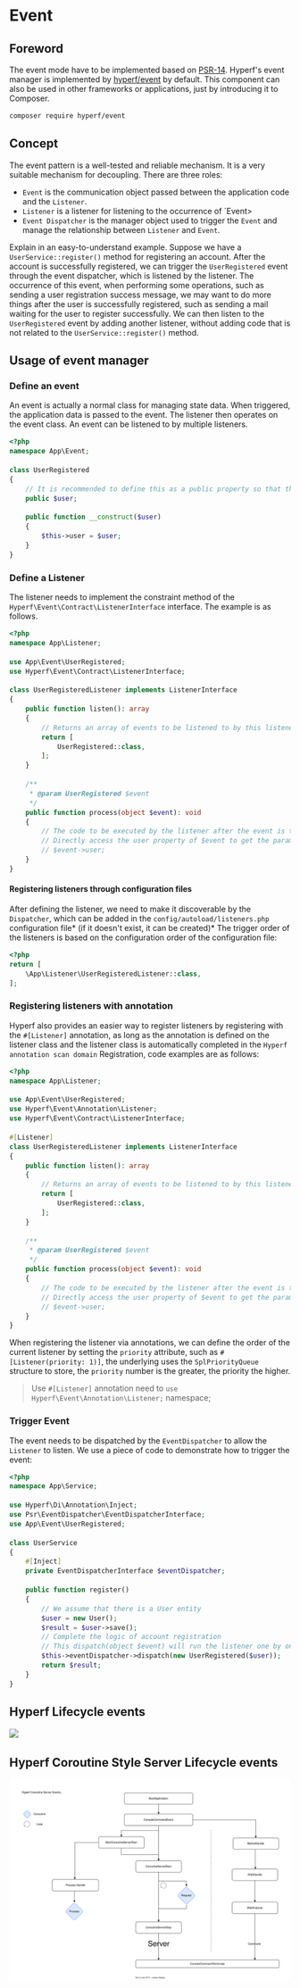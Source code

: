 # Event

## Foreword

The event mode have to be implemented based on [PSR-14](https://github.com/php-fig/fig-standards/blob/master/accepted/PSR-14-event-dispatcher.md).
Hyperf's event manager is implemented by [hyperf/event](https://github.com/hyperf/event) by default. This component can also be used in other frameworks or applications, just by introducing it to Composer.

```bash
composer require hyperf/event
```

## Concept

The event pattern is a well-tested and reliable mechanism. It is a very suitable mechanism for decoupling. There are three roles:

- `Event` is the communication object passed between the application code and the `Listener`.
- `Listener` is a listener for listening to the occurrence of `Event>
- `Event Dispatcher` is the manager object used to trigger the `Event` and manage the relationship between `Listener` and `Event`.

Explain in an easy-to-understand example. Suppose we have a `UserService::register()` method for registering an account. After the account is successfully registered, we can trigger the `UserRegistered` event through the event dispatcher, which is listened by the listener. The occurrence of this event, when performing some operations, such as sending a user registration success message, we may want to do more things after the user is successfully registered, such as sending a mail waiting for the user to register successfully. We can then listen to the `UserRegistered` event by adding another listener, without adding code that is not related to the `UserService::register()` method.

## Usage of event manager

### Define an event

An event is actually a normal class for managing state data. When triggered, the application data is passed to the event. The listener then operates on the event class. An event can be listened to by multiple listeners.

```php
<?php
namespace App\Event;

class UserRegistered
{
    // It is recommended to define this as a public property so that the listener can use it directly, or you can provide Getter for that property.
    public $user;
    
    public function __construct($user)
    {
        $this->user = $user;    
    }
}
```

### Define a Listener

The listener needs to implement the constraint method of the `Hyperf\Event\Contract\ListenerInterface` interface. The example is as follows.

```php
<?php
namespace App\Listener;

use App\Event\UserRegistered;
use Hyperf\Event\Contract\ListenerInterface;

class UserRegisteredListener implements ListenerInterface
{
    public function listen(): array
    {
        // Returns an array of events to be listened to by this listener, can listen to multiple events at the same time
        return [
            UserRegistered::class,
        ];
    }

    /**
     * @param UserRegistered $event
     */
    public function process(object $event): void
    {
        // The code to be executed by the listener after the event is triggered is written here, such as sending a user registration success message, etc. in this example.
        // Directly access the user property of $event to get the parameter value passed when the event fires.
        // $event->user;
    }
}
```

#### Registering listeners through configuration files

After defining the listener, we need to make it discoverable by the `Dispatcher`, which can be added in the `config/autoload/listeners.php` configuration file* (if it doesn't exist, it can be created)* The trigger order of the listeners is based on the configuration order of the configuration file:

```php
<?php
return [
    \App\Listener\UserRegisteredListener::class,
];
```

### Registering listeners with annotation

Hyperf also provides an easier way to register listeners by registering with the `#[Listener]` annotation, as long as the annotation is defined on the listener class and the listener class is automatically completed in the `Hyperf annotation scan domain` Registration, code examples are as follows:

```php
<?php
namespace App\Listener;

use App\Event\UserRegistered;
use Hyperf\Event\Annotation\Listener;
use Hyperf\Event\Contract\ListenerInterface;

#[Listener]
class UserRegisteredListener implements ListenerInterface
{
    public function listen(): array
    {
        // Returns an array of events to be listened to by this listener, can listen to multiple events at the same time
        return [
            UserRegistered::class,
        ];
    }

    /**
     * @param UserRegistered $event
     */
    public function process(object $event): void
    {
        // The code to be executed by the listener after the event is triggered is written here, such as sending a user registration success message, etc. in this example.
        // Directly access the user property of $event to get the parameter value passed when the event fires.
        // $event->user;
    }
}
```

When registering the listener via annotations, we can define the order of the current listener by setting the `priority` attribute, such as `#[Listener(priority: 1)]`, the underlying uses the `SplPriorityQueue` structure to store, the `priority` number is the greater, the priority the higher.

> Use `#[Listener]` annotation need to `use Hyperf\Event\Annotation\Listener;` namespace;  

### Trigger Event

The event needs to be dispatched by the `EventDispatcher` to allow the `Listener` to listen. We use a piece of code to demonstrate how to trigger the event:

```php
<?php
namespace App\Service;

use Hyperf\Di\Annotation\Inject;
use Psr\EventDispatcher\EventDispatcherInterface;
use App\Event\UserRegistered; 

class UserService
{
    #[Inject]
    private EventDispatcherInterface $eventDispatcher;
    
    public function register()
    {
        // We assume that there is a User entity
        $user = new User();
        $result = $user->save();
        // Complete the logic of account registration
        // This dispatch(object $event) will run the listener one by one
        $this->eventDispatcher->dispatch(new UserRegistered($user));
        return $result;
    }
}
```

## Hyperf Lifecycle events

![](imgs/hyperf-events.svg)

## Hyperf Coroutine Style Server Lifecycle events

![](https://raw.githubusercontent.com/hyperf/raw-storage/main/hyperf/svg/hyperf-coroutine-events.svg)
